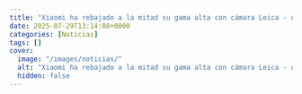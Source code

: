 ```yaml
---
title: "Xiaomi ha rebajado a la mitad su gama alta con cámara Leica - un titán de la fotografía que puedes tener a precio de gama media"
date: 2025-07-29T13:14:08+0000
categories: [Noticias]
tags: []
cover:
  image: "/images/noticias/"
  alt: "Xiaomi ha rebajado a la mitad su gama alta con cámara Leica - un titán de la fotografía que puedes tener a precio de gama media"
  hidden: false
---
```



